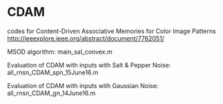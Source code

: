 # CDAM
codes for Content-Driven Associative Memories for Color Image Patterns http://ieeexplore.ieee.org/abstract/document/7762051/

MSOD algorithm: main_sal_convex.m

Evaluation of CDAM with inputs with Salt & Pepper Noise: all_rnsn_CDAM_spn_15June16.m

Evaluation of CDAM with inputs with Gaussian Noise: all_rnsn_CDAM_gn_14June16.m

